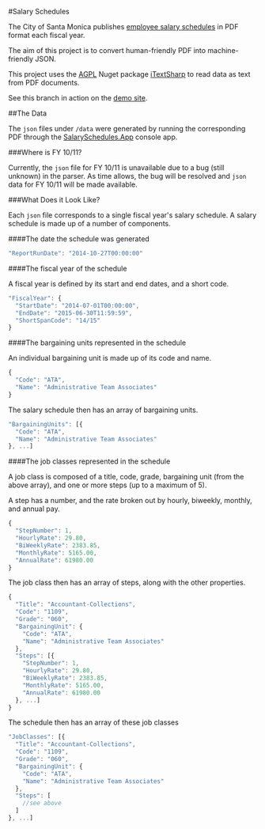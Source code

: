 #Salary Schedules

The City of Santa Monica publishes <a href="http://www.smgov.net/Departments/HR/Employees/Employees.aspx" target="_blank">employee salary schedules</a> in PDF format each fiscal year.

The aim of this project is to convert human-friendly PDF into machine-friendly JSON. 

This project uses the <a href="http://www.gnu.org/licenses/agpl.html" target="_blank">AGPL</a> Nuget package <a href="http://sourceforge.net/projects/itextsharp/" target="_blank">iTextSharp</a> to read data as text from PDF documents.

See this branch in action on the <a href="http://cityofsantamonica.github.io/SalarySchedules" target="_blank">demo site</a>.

##The Data

The `json` files under `/data` were generated by running the corresponding PDF through the [SalarySchedules.App](https://github.com/thekaveman/SalarySchedules/tree/master/SalarySchedules.App) console app.

###Where is FY 10/11?

Currently, the `json` file for FY 10/11 is unavailable due to a bug (still unknown) in the parser. As time allows, the bug will be resolved and `json` data for FY 10/11 will be made available.

###What Does it Look Like?

Each `json` file corresponds to a single fiscal year's salary schedule. A salary schedule is made up of a number of components.
   
####The date the schedule was generated

```javascript
"ReportRunDate": "2014-10-27T00:00:00"
```

####The fiscal year of the schedule

A fiscal year is defined by its start and end dates, and a short code.

```javascript
"FiscalYear": {
  "StartDate": "2014-07-01T00:00:00",
  "EndDate": "2015-06-30T11:59:59",
  "ShortSpanCode": "14/15"
}
```

####The bargaining units represented in the schedule

An individual bargaining unit is made up of its code and name.

```javascript
{
  "Code": "ATA",
  "Name": "Administrative Team Associates"
}
```

The salary schedule then has an array of bargaining units.

```javascript
"BargainingUnits": [{
  "Code": "ATA",
  "Name": "Administrative Team Associates"
}, ...]
```

####The job classes represented in the schedule

A job class is composed of a title, code, grade, bargaining unit (from the above array), and one or more steps (up to a maximum of 5).

A step has a number, and the rate broken out by hourly, biweekly, monthly, and annual pay.

```javascript
{
  "StepNumber": 1,
  "HourlyRate": 29.80,
  "BiWeeklyRate": 2383.85,
  "MonthlyRate": 5165.00,
  "AnnualRate": 61980.00
}
```

The job class then has an array of steps, along with the other properties.

```javascript
{
  "Title": "Accountant-Collections",
  "Code": "1109",
  "Grade": "060",
  "BargainingUnit": {
    "Code": "ATA",
    "Name": "Administrative Team Associates"
  },
  "Steps": [{
    "StepNumber": 1,
    "HourlyRate": 29.80,
    "BiWeeklyRate": 2383.85,
    "MonthlyRate": 5165.00,
    "AnnualRate": 61980.00
  }, ...]
}
```

The schedule then has an array of these job classes

```javascript
"JobClasses": [{
  "Title": "Accountant-Collections",
  "Code": "1109",
  "Grade": "060",
  "BargainingUnit": {
    "Code": "ATA",
    "Name": "Administrative Team Associates"
  },
  "Steps": [
    //see above
  ]
}, ...]
```
